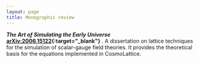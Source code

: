 ```yaml
---
layout: page
title: Monographic review
---
```


***The Art of Simulating the Early Universe*** **[arXiv:2006.15122](https://arxiv.org/pdf/2006.15122.pdf){:target="_blank"}** .
A dissertation on lattice techniques for the simulation of scalar-gauge field theories.
It provides the theoretical basis for the equations implemented in CosmoLattice.